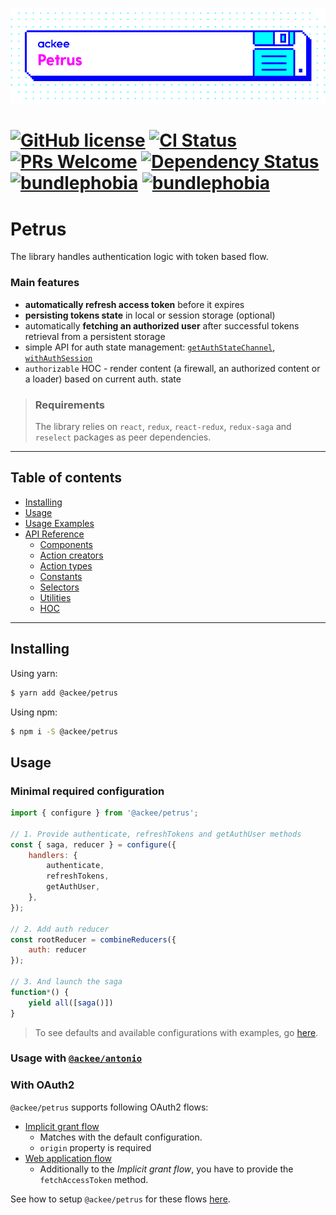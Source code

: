 ![ackee|Petrus](assets/ackee_git_frontend_petrus.png)

# [![GitHub license](https://img.shields.io/badge/license-MIT-blue.svg)](https://github.com/AckeeCZ/petrus/blob/master/LICENSE) [![CI Status](https://img.shields.io/travis/com/AckeeCZ/petrus.svg?style=flat)](https://travis-ci.com/AckeeCZ/petrus) [![PRs Welcome](https://img.shields.io/badge/PRs-welcome-brightgreen.svg)](https://reactjs.org/docs/how-to-contribute.html#your-first-pull-request) [![Dependency Status](https://img.shields.io/david/AckeeCZ/petrus.svg?style=flat-square)](https://david-dm.org/AckeeCZ/petrus) [![bundlephobia](https://flat.badgen.net/bundlephobia/min/@ackee/petrus)](https://bundlephobia.com/result?p=@ackee/petrus) [![bundlephobia](https://flat.badgen.net/bundlephobia/minzip/@ackee/petrus)](https://bundlephobia.com/result?p=@ackee/petrus)

# Petrus

The library handles authentication logic with token based flow.

### Main features

-   **automatically refresh access token** before it expires
-   **persisting tokens state** in local or session storage (optional)
-   automatically **fetching an authorized user** after successful tokens retrieval from a persistent storage
-   simple API for auth state management: [`getAuthStateChannel`](./docs/api.md#get-auth-state-channel), [`withAuthSession`](./docs/api.md#with-auth-session)
-   `authorizable` HOC - render content (a firewall, an authorized content or a loader) based on current auth. state

> ### Requirements
>
> The library relies on `react`, `redux`, `react-redux`, `redux-saga` and `reselect` packages as peer dependencies.

---

## Table of contents

-   [Installing](#installing)
-   [Usage](#usage)
-   [Usage Examples](./docs/usage-examples/index.md)
-   [API Reference](./docs/api.md#api)
    -   [Components](./docs/api.md#components)
    -   [Action creators](./docs/api.md#action-creators)
    -   [Action types](./docs/api.md#action-types)
    -   [Constants](./docs/api.md#constants)
    -   [Selectors](./docs/api.md#selectors)
    -   [Utilities](./docs/api.md#utilities)
    -   [HOC](./docs/api.md#hoc)

---

## <a name="installing"></a>Installing

Using yarn:

```bash
$ yarn add @ackee/petrus
```

Using npm:

```bash
$ npm i -S @ackee/petrus
```

## <a name="usage"></a>Usage

### Minimal required configuration

```js
import { configure } from '@ackee/petrus';

// 1. Provide authenticate, refreshTokens and getAuthUser methods
const { saga, reducer } = configure({
    handlers: {
        authenticate,
        refreshTokens,
        getAuthUser,
    },
});

// 2. Add auth reducer
const rootReducer = combineReducers({
    auth: reducer
});

// 3. And launch the saga
function*() {
    yield all([saga()])
}
```

> To see defaults and available configurations with examples, go [here](./docs/api.md#configure).

### Usage with [`@ackee/antonio`](https://github.com/AckeeCZ/antonio/tree/master/packages/@ackee/antonio-auth#requestauthheaderinterceptorrequest-request-request)

### With OAuth2

`@ackee/petrus` supports following OAuth2 flows:

-   [Implicit grant flow](https://docs.gitlab.com/ee/api/oauth2.html#implicit-grant-flow)
    -   Matches with the default configuration.
    -   `origin` property is required
-   [Web application flow](https://docs.gitlab.com/ee/api/oauth2.html#web-application-flow)
    -   Additionally to the _Implicit grant flow_, you have to provide the `fetchAccessToken` method.

See how to setup `@ackee/petrus` for these flows [here](./docs/oAuth.md).
